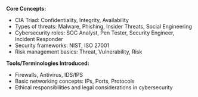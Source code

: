 **Core Concepts:**

- CIA Triad: Confidentiality, Integrity, Availability
- Types of threats: Malware, Phishing, Insider Threats, Social Engineering
- Cybersecurity roles: SOC Analyst, Pen Tester, Security Engineer, Incident Responder
- Security frameworks: NIST, ISO 27001
- Risk management basics: Threat, Vulnerability, Risk

**Tools/Terminologies Introduced:**
- Firewalls, Antivirus, IDS/IPS
- Basic networking concepts: IPs, Ports, Protocols
- Ethical responsibilities and legal considerations in cybersecurity

